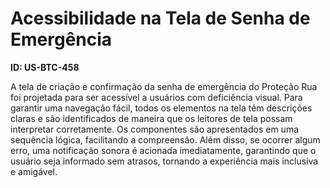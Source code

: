 # Acessibilidade na Tela de Senha de Emergência

**ID: US-BTC-458**

A tela de criação e confirmação da senha de emergência do Proteção Rua foi projetada para ser acessível a usuários com deficiência visual. Para garantir uma navegação fácil, todos os elementos na tela têm descrições claras e são identificados de maneira que os leitores de tela possam interpretar corretamente. Os componentes são apresentados em uma sequência lógica, facilitando a compreensão. Além disso, se ocorrer algum erro, uma notificação sonora é acionada imediatamente, garantindo que o usuário seja informado sem atrasos, tornando a experiência mais inclusiva e amigável.
